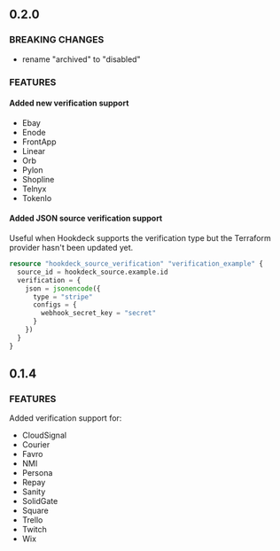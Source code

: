 ## 0.2.0

### BREAKING CHANGES

- rename "archived" to "disabled"

### FEATURES

#### Added new verification support

- Ebay
- Enode
- FrontApp
- Linear
- Orb
- Pylon
- Shopline
- Telnyx
- TokenIo

#### Added JSON source verification support

Useful when Hookdeck supports the verification type but the Terraform provider hasn't been updated yet.

```tf
resource "hookdeck_source_verification" "verification_example" {
  source_id = hookdeck_source.example.id
  verification = {
    json = jsonencode({
      type = "stripe"
      configs = {
        webhook_secret_key = "secret"
      }
    })
  }
}
```

## 0.1.4

### FEATURES

Added verification support for:

- CloudSignal
- Courier
- Favro
- NMI
- Persona
- Repay
- Sanity
- SolidGate
- Square
- Trello
- Twitch
- Wix
